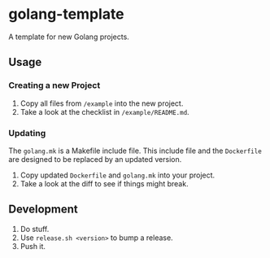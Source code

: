 # golang-template

A template for new Golang projects.

## Usage

### Creating a new Project

1. Copy all files from `/example` into the new project.
2. Take a look at the checklist in `/example/README.md`.

### Updating

The `golang.mk` is a Makefile include file. This include file and the
`Dockerfile` are designed to be replaced by an updated version.

1. Copy updated `Dockerfile` and `golang.mk` into your project.
2. Take a look at the diff to see if things might break.

## Development

1. Do stuff.
2. Use `release.sh <version>` to bump a release.
3. Push it.
